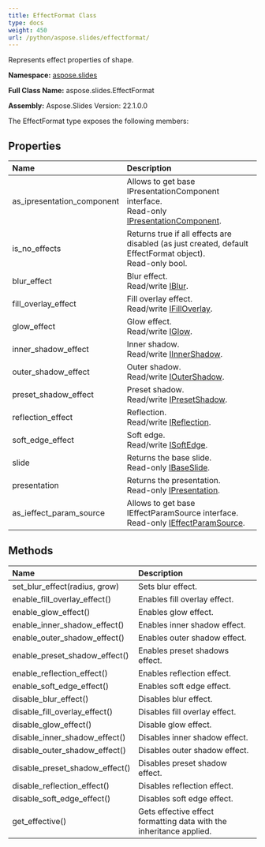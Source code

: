 ```yaml
---
title: EffectFormat Class
type: docs
weight: 450
url: /python/aspose.slides/effectformat/
---
```


Represents effect properties of shape.

**Namespace:** [aspose.slides](/python/aspose.slides/)

**Full Class Name:** aspose.slides.EffectFormat

**Assembly:**  Aspose.Slides Version: 22.1.0.0

The EffectFormat type exposes the following members:
## **Properties**
|**Name**|**Description**|
| :- | :- |
|as_ipresentation_component|Allows to get base IPresentationComponent interface.<br/>            Read-only [IPresentationComponent](/python/aspose.slides/ipresentationcomponent/).|
|is_no_effects|Returns true if all effects are disabled (as just created, default EffectFormat object).<br/>            Read-only bool.|
|blur_effect|Blur effect.<br/>            Read/write [IBlur](/python/aspose.slides.effects/iblur/).|
|fill_overlay_effect|Fill overlay effect.<br/>            Read/write [IFillOverlay](/python/aspose.slides.effects/ifilloverlay/).|
|glow_effect|Glow effect.<br/>            Read/write [IGlow](/python/aspose.slides.effects/iglow/).|
|inner_shadow_effect|Inner shadow.<br/>            Read/write [IInnerShadow](/python/aspose.slides.effects/iinnershadow/).|
|outer_shadow_effect|Outer shadow.<br/>            Read/write [IOuterShadow](/python/aspose.slides.effects/ioutershadow/).|
|preset_shadow_effect|Preset shadow.<br/>            Read/write [IPresetShadow](/python/aspose.slides.effects/ipresetshadow/).|
|reflection_effect|Reflection. <br/>            Read/write [IReflection](/python/aspose.slides.effects/ireflection/).|
|soft_edge_effect|Soft edge.<br/>            Read/write [ISoftEdge](/python/aspose.slides.effects/isoftedge/).|
|slide|Returns the base slide.<br/>            Read-only [IBaseSlide](/python/aspose.slides/ibaseslide/).|
|presentation|Returns the presentation. <br/>            Read-only [IPresentation](/python/aspose.slides/ipresentation/).|
|as_ieffect_param_source|Allows to get base IEffectParamSource interface.<br/>            Read-only [IEffectParamSource](/python/aspose.slides/ieffectparamsource/).|
## **Methods**
|**Name**|**Description**|
| :- | :- |
|set_blur_effect(radius, grow)|Sets blur effect.|
|enable_fill_overlay_effect()|Enables fill overlay effect.|
|enable_glow_effect()|Enables glow effect.|
|enable_inner_shadow_effect()|Enables inner shadow effect.|
|enable_outer_shadow_effect()|Enables outer shadow effect.|
|enable_preset_shadow_effect()|Enables preset shadows effect.|
|enable_reflection_effect()|Enables reflection effect.|
|enable_soft_edge_effect()|Enables soft edge effect.|
|disable_blur_effect()|Disables blur effect.|
|disable_fill_overlay_effect()|Disables fill overlay effect.|
|disable_glow_effect()|Disable glow effect.|
|disable_inner_shadow_effect()|Disables inner shadow effect.|
|disable_outer_shadow_effect()|Disables outer shadow effect.|
|disable_preset_shadow_effect()|Disables preset shadow effect.|
|disable_reflection_effect()|Disables reflection effect.|
|disable_soft_edge_effect()|Disables soft edge effect.|
|get_effective()|Gets effective effect formatting data with the inheritance applied.|
